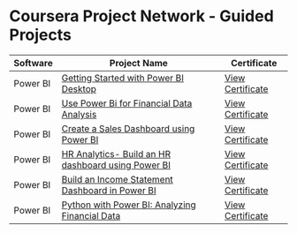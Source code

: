# Coursera Project Network - Guided Projects

| Software    | Project Name                                                | Certificate                                               |
|-------------|------------------------------------------------------------|-----------------------------------------------------------|
| Power BI    | [Getting Started with Power BI Desktop](https://www.coursera.org/projects/power-bi-desktop) | [View Certificate](https://coursera.org/share/c8e16eba6e795e3361faa83b90c33db6) |
| Power BI    | [Use Power Bi for Financial Data Analysis](https://www.coursera.org/projects/use-power-bi-for-financial-data-analysis-project) | [View Certificate](https://coursera.org/share/62e46d9290f811a88f3dd8a00200237e) |
| Power BI    | [Create a Sales Dashboard using Power BI](https://www.coursera.org/projects/create-sales-dashboard-using-power-bi) | [View Certificate]() |
| Power BI    | [HR Analytics- Build an HR dashboard using Power BI](https://www.coursera.org/projects/hr-analytics-build-hr-dashboard-using-power-bi) | [View Certificate]() |
| Power BI    | [Build an Income Statement Dashboard in Power BI](https://www.coursera.org/projects/build-an-income-statement-dashboard-in-power-bi) | [View Certificate]() |
| Power BI    | [Python with Power BI: Analyzing Financial Data](https://www.coursera.org/projects/python-with-power-bi-analyzing-financial-data) | [View Certificate]() |


